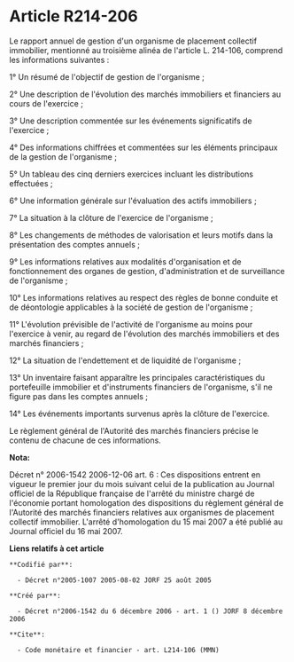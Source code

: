 # Article R214-206

Le rapport annuel de gestion d'un organisme de placement collectif immobilier, mentionné au troisième alinéa de l'article L.
214-106, comprend les informations suivantes :

1° Un résumé de l'objectif de gestion de l'organisme ;

2° Une description de l'évolution des marchés immobiliers et financiers au cours de l'exercice ;

3° Une description commentée sur les événements significatifs de l'exercice ;

4° Des informations chiffrées et commentées sur les éléments principaux de la gestion de l'organisme ;

5° Un tableau des cinq derniers exercices incluant les distributions effectuées ;

6° Une information générale sur l'évaluation des actifs immobiliers ;

7° La situation à la clôture de l'exercice de l'organisme ;

8° Les changements de méthodes de valorisation et leurs motifs dans la présentation des comptes annuels ;

9° Les informations relatives aux modalités d'organisation et de fonctionnement des organes de gestion, d'administration et
de surveillance de l'organisme ;

10° Les informations relatives au respect des règles de bonne conduite et de déontologie applicables à la société de gestion
de l'organisme ;

11° L'évolution prévisible de l'activité de l'organisme au moins pour l'exercice à venir, au regard de l'évolution des
marchés immobiliers et des marchés financiers ;

12° La situation de l'endettement et de liquidité de l'organisme ;

13° Un inventaire faisant apparaître les principales caractéristiques du portefeuille immobilier et d'instruments financiers
de l'organisme, s'il ne figure pas dans les comptes annuels ;

14° Les événements importants survenus après la clôture de l'exercice.

Le règlement général de l'Autorité des marchés financiers précise le contenu de chacune de ces informations.

**Nota:**

Décret n° 2006-1542 2006-12-06 art. 6 : Ces dispositions entrent en vigueur le premier jour du mois suivant celui de la
publication au Journal officiel de la République française de l'arrêté du ministre chargé de l'économie portant homologation
des dispositions du règlement général de l'Autorité des marchés financiers relatives aux organismes de placement collectif
immobilier. L'arrêté d'homologation du 15 mai 2007 a été publié au Journal officiel du 16 mai 2007.

**Liens relatifs à cet article**

	**Codifié par**:

	  - Décret n°2005-1007 2005-08-02 JORF 25 août 2005

	**Créé par**:

	  - Décret n°2006-1542 du 6 décembre 2006 - art. 1 () JORF 8 décembre 2006

	**Cite**:

	  - Code monétaire et financier - art. L214-106 (MMN)
